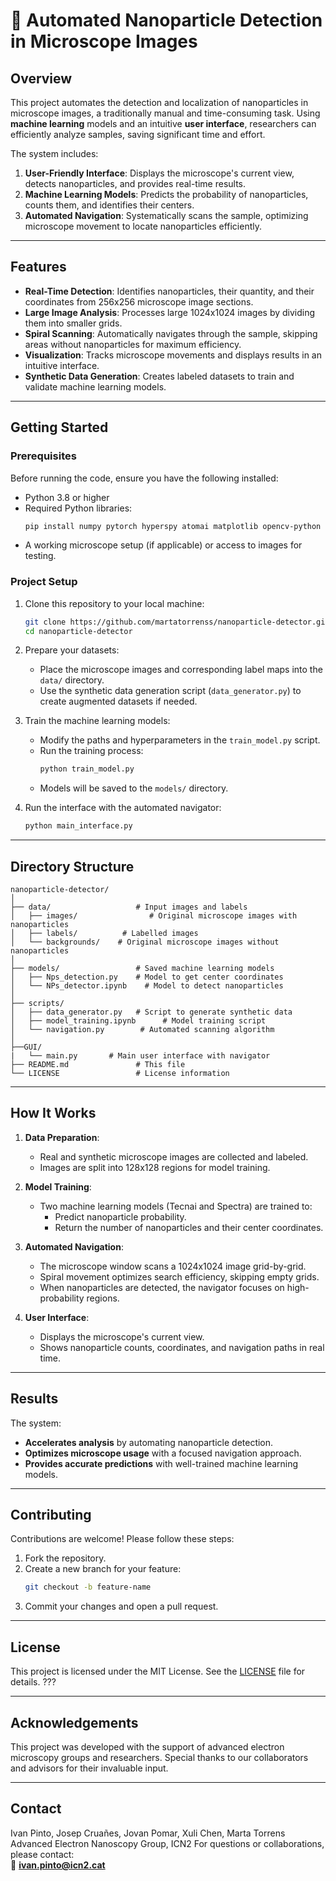# 🧬 **Automated Nanoparticle Detection in Microscope Images**

## **Overview**  
This project automates the detection and localization of nanoparticles in microscope images, a traditionally manual and time-consuming task. Using **machine learning** models and an intuitive **user interface**, researchers can efficiently analyze samples, saving significant time and effort.

The system includes:  
1. **User-Friendly Interface**: Displays the microscope's current view, detects nanoparticles, and provides real-time results.  
2. **Machine Learning Models**: Predicts the probability of nanoparticles, counts them, and identifies their centers.  
3. **Automated Navigation**: Systematically scans the sample, optimizing microscope movement to locate nanoparticles efficiently.

---

## **Features**  
- **Real-Time Detection**: Identifies nanoparticles, their quantity, and their coordinates from 256x256 microscope image sections.  
- **Large Image Analysis**: Processes large 1024x1024 images by dividing them into smaller grids.  
- **Spiral Scanning**: Automatically navigates through the sample, skipping areas without nanoparticles for maximum efficiency.  
- **Visualization**: Tracks microscope movements and displays results in an intuitive interface.  
- **Synthetic Data Generation**: Creates labeled datasets to train and validate machine learning models.

---

## **Getting Started**  

### Prerequisites  
Before running the code, ensure you have the following installed:  
- Python 3.8 or higher  
- Required Python libraries:  
  ```bash
  pip install numpy pytorch hyperspy atomai matplotlib opencv-python
  ```  
- A working microscope setup (if applicable) or access to images for testing.  

### Project Setup  
1. Clone this repository to your local machine:  
   ```bash
   git clone https://github.com/martatorrenss/nanoparticle-detector.git (????)
   cd nanoparticle-detector
   ```  

2. Prepare your datasets:  
   - Place the microscope images and corresponding label maps into the `data/` directory.  
   - Use the synthetic data generation script (`data_generator.py`) to create augmented datasets if needed.

3. Train the machine learning models:  
   - Modify the paths and hyperparameters in the `train_model.py` script.  
   - Run the training process:  
     ```bash
     python train_model.py
     ```  
   - Models will be saved to the `models/` directory.

4. Run the interface with the automated navigator:  
   ```bash
   python main_interface.py
   ```  

---

## **Directory Structure**  
```
nanoparticle-detector/
│
├── data/                   # Input images and labels
│   ├── images/                # Original microscope images with nanoparticles
│   ├── labels/          # Labelled images
│   └── backgrounds/    # Original microscope images without nanoparticles
│
├── models/                 # Saved machine learning models
│   ├── Nps_detection.py    # Model to get center coordinates
│   └── NPs_detector.ipynb    # Model to detect nanoparticles
│
├── scripts/  
│   ├── data_generator.py   # Script to generate synthetic data
│   ├── model_training.ipynb      # Model training script
│   └── navigation.py        # Automated scanning algorithm
│
├──GUI/
|   └── main.py       # Main user interface with navigator
├── README.md               # This file
└── LICENSE                 # License information
```

---

## **How It Works**  
1. **Data Preparation**:  
   - Real and synthetic microscope images are collected and labeled.  
   - Images are split into 128x128 regions for model training.  

2. **Model Training**:  
   - Two machine learning models (Tecnai and Spectra) are trained to:  
     - Predict nanoparticle probability.  
     - Return the number of nanoparticles and their center coordinates.

3. **Automated Navigation**:  
   - The microscope window scans a 1024x1024 image grid-by-grid.  
   - Spiral movement optimizes search efficiency, skipping empty grids.  
   - When nanoparticles are detected, the navigator focuses on high-probability regions.

4. **User Interface**:  
   - Displays the microscope's current view.  
   - Shows nanoparticle counts, coordinates, and navigation paths in real time.

---

## **Results**  
The system:  
- **Accelerates analysis** by automating nanoparticle detection.  
- **Optimizes microscope usage** with a focused navigation approach.  
- **Provides accurate predictions** with well-trained machine learning models.  

---

## **Contributing**  
Contributions are welcome! Please follow these steps:  
1. Fork the repository.  
2. Create a new branch for your feature:  
   ```bash
   git checkout -b feature-name
   ```  
3. Commit your changes and open a pull request.

---

## **License**  
This project is licensed under the MIT License. See the [LICENSE](LICENSE) file for details. ???

---

## **Acknowledgements**  
This project was developed with the support of advanced electron microscopy groups and researchers. Special thanks to our collaborators and advisors for their invaluable input.  

---

## **Contact**  
Ivan Pinto, Josep Cruañes, Jovan Pomar, Xuli Chen, Marta Torrens
Advanced Electron Nanoscopy Group, ICN2 
For questions or collaborations, please contact:  
📧 **ivan.pinto@icn2.cat**  
